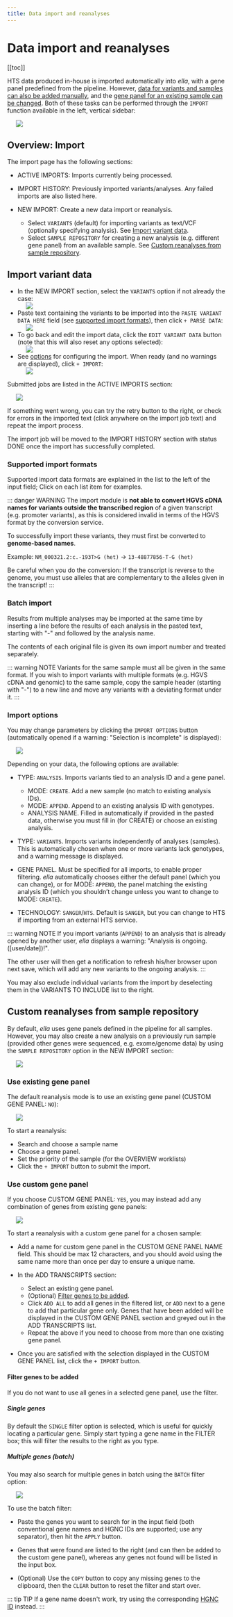 ```yaml
---
title: Data import and reanalyses
---
```


# Data import and reanalyses

[[toc]]

HTS data produced in-house is imported automatically into *ella*, with a gene panel predefined from the pipeline. However, [data for variants and samples can also be added manually](#import-variant-data), and the [gene panel for an existing sample can be changed](#custom-reanalyses-from-sample-repository). Both of these tasks can be performed through the `IMPORT` function available in the left, vertical sidebar:

<div style="text-indent: 4%;"><img src="./img/overview_sidebar.png"></div>

## Overview: Import

The import page has the following sections:

  - ACTIVE IMPORTS: Imports currently being processed. 

  - IMPORT HISTORY: Previously imported variants/analyses. Any failed imports are also listed here.  

  - NEW IMPORT: Create a new data import or reanalysis.
    - Select `VARIANTS` (default) for importing variants as text/VCF  (optionally specifying analysis). See [Import variant data](#import-variant-data).
    - Select `SAMPLE REPOSITORY` for creating a new analysis (e.g. different gene panel) from an available sample. See [Custom reanalyses from sample repository](#custom-reanalyses-from-sample-repository).

## Import variant data

- In the NEW IMPORT section, select the `VARIANTS` option if not already the case: <div style="text-indent: 4%;"><img src="./img/import_source_variants.png"></div>
- Paste text containing the variants to be imported into the `PASTE VARIANT DATA HERE` field (see [supported import formats](#supported-import-formats)), then click `+ PARSE DATA`: <div style="text-indent: 4%;"><img src="./img/parse_data_btn.png"></div>
- To go back and edit the import data, click the `EDIT VARIANT DATA` button (note that this will also reset any options selected): <div style="text-indent: 4%;"><img src="./img/edit_variant_data_btn.png"></div>
- See [options](#import-options) for configuring the import. When ready (and no warnings are displayed), click `+ IMPORT`: <div style="text-indent: 4%;"><img src="./img/plus_import_btn.png"></div>

Submitted jobs are listed in the ACTIVE IMPORTS section:

<div style="text-indent: 4%;"><img src="./img/status_submitted.png"></div>

If something went wrong, you can try the retry button to the right, or check for errors in the imported text (click anywhere on the import job text) and repeat the import process. 

The import job will be moved to the IMPORT HISTORY section with status DONE once the import has successfully completed.

### Supported import formats

Supported import data formats are explained in the list to the left of the input field;  Click on each list item for examples. 

::: danger WARNING
The import module is **not able to convert HGVS cDNA names for variants outside the transcribed region** of a given transcript (e.g. promoter variants), as this is considered invalid in terms of the HGVS format by the conversion service. 

To successfully import these variants, they must first be converted to **genome-based names**. 

Example: `NM_000321.2:c.-193T>G (het)` → `13-48877856-T-G (het)`  

Be careful when you do the conversion: If the transcript is reverse to the genome, you must use alleles that are complementary to the alleles given in the transcript!
:::

### Batch import

Results from multiple analyses may be imported at the same time by inserting a line before the results of each analysis in the pasted text, starting with "-" and followed by the analysis name. 

The contents of each original file is given its own import number and treated separately.

::: warning NOTE
Variants for the same sample must all be given in the same format. If you wish to import variants with multiple formats (e.g. HGVS cDNA and genomic) to the same sample, copy the sample header (starting with "-") to a new line and move any variants with a deviating format under it.
:::

### Import options

You may change parameters by clicking the `IMPORT OPTIONS` button (automatically opened if a warning: "Selection is incomplete" is displayed):

<div style="text-indent: 4%;"><img src="./img/import_options_btn.png"></div>

Depending on your data, the following options are available:

  - TYPE: `ANALYSIS`. Imports variants tied to an analysis ID and a gene panel. 
    
      - MODE: `CREATE`. Add a new sample (no match to existing analysis IDs).
      - MODE: `APPEND`. Append to an existing analysis ID with genotypes.
      - ANALYSIS NAME. Filled in automatically if provided in the pasted data, otherwise you must fill in (for CREATE) or choose an existing analysis.

  - TYPE: `VARIANTS`. Imports variants independently of analyses (samples). This is automatically chosen when one or more variants lack genotypes, and a warning message is displayed. 

  - GENE PANEL. Must be specified for all imports, to enable proper filtering. *ella* automatically chooses either the default panel (which you can change), or for MODE: `APPEND`, the panel matching the existing analysis ID (which you shouldn’t change unless you want to change to MODE: `CREATE`). 

  - TECHNOLOGY: `SANGER`/`HTS`. Default is `SANGER`, but you can change to HTS if importing from an external HTS service. 

::: warning NOTE
If you import variants (`APPEND`) to an analysis that is already opened by another user, *ella* displays a warning: "Analysis is ongoing. (\[user/date])!". 

The other user will then get a notification to refresh his/her browser upon next save, which will add any new variants to the ongoing analysis.
:::

You may also exclude individual variants from the import by deselecting them in the VARIANTS TO INCLUDE list to the right.

## Custom reanalyses from sample repository

By default, *ella* uses gene panels defined in the pipeline for all samples. However, you may also create a new analysis on a previously run sample (provided other genes were sequenced, e.g. exome/genome data) by using the `SAMPLE REPOSITORY` option in the NEW IMPORT section: 

<div style="text-indent: 4%;"><img src="./img/import_source_sample_repo.png"></div>

### Use existing gene panel

The default reanalysis mode is to use an existing gene panel (CUSTOM GENE PANEL: `NO`):

<div style="text-indent: 4%;"><img src="./img/reanalysis_existing.png"></div>

To start a reanalysis: 

- Search and choose a sample name
- Choose a gene panel.
- Set the priority of the sample (for the OVERVIEW worklists)
- Click the `+ IMPORT` button to submit the import.

### Use custom gene panel

If you choose CUSTOM GENE PANEL: `YES`, you may instead add any combination of genes from existing gene panels:

<div style="text-indent: 4%;"><img src="./img/reanalysis_custom.png"></div>

To start a reanalysis with a custom gene panel for a chosen sample: 

  - Add a name for custom gene panel in the CUSTOM GENE PANEL NAME field. This should be max 12 characters, and you should avoid using the same name more than once per day to ensure a unique name.

  - In the ADD TRANSCRIPTS section: 
    - Select an existing gene panel. 
    - (Optional) [Filter genes to be added](#filter-genes-to-be-added).
    - Click `ADD ALL` to add all genes in the filtered list, or `ADD` next to a gene to add that particular gene only. Genes that have been added will be displayed in the CUSTOM GENE PANEL section and greyed out in the ADD TRANSCRIPTS list. 
    - Repeat the above if you need to choose from more than one existing gene panel. 

  - Once you are satisfied with the selection displayed in the CUSTOM GENE PANEL list, click the `+ IMPORT` button.

#### Filter genes to be added

If you do not want to use all genes in a selected gene panel, use the filter. 

##### Single genes

By default the `SINGLE` filter option is selected, which is useful for quickly locating a particular gene. Simply start typing a gene name in the FILTER box; this will filter the results to the right as you type. 

##### Multiple genes (batch)

You may also search for multiple genes in batch using the `BATCH` filter option: 

<div style="text-indent: 4%;"><img src="./img/batch_filter.png"></div>

To use the batch filter: 

- Paste the genes you want to search for in the input field (both conventional gene names and HGNC IDs are supported; use any separator), then hit the `APPLY` button. 

- Genes that were found are listed to the right (and can then be added to the custom gene panel), whereas any genes not found will be listed in the input box. 

- (Optional) Use the `COPY` button to copy any missing genes to the clipboard, then the `CLEAR` button to reset the filter and start over. 

::: tip TIP
If a gene name doesn't work, try using the corresponding [HGNC ID](https://www.genenames.org/) instead.
:::


